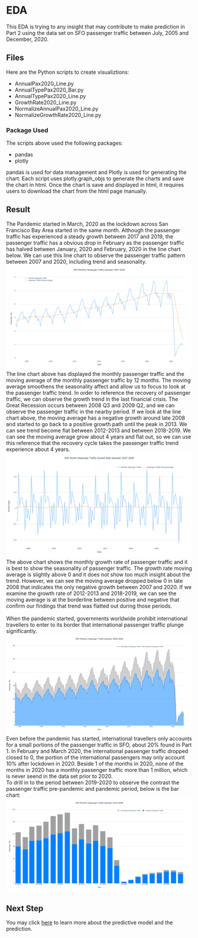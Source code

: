 # EDA
This EDA is trying to any insight that may contribute to make prediction in Part 2 using the data set on SFO passenger traffic between July, 2005 and December, 2020.

## Files
Here are the Python scripts to create visualiztions:
<ul>
	<li>AnnualPax2020_Line.py</li>
	<li>AnnualTypePax2020_Bar.py</li>
	<li>AnnualTypePax2020_Line.py</li>
	<li>GrowthRate2020_Line.py</li>
	<li>NormalizeAnnualPax2020_Line.py</li>
	<li>NormalizeGrowthRate2020_Line.py</li>
</ul>

### Package Used
The scripts above used the following packages:
<ul>
	<li>pandas</li>
	<li>plotly</li>
</ul>
pandas is used for data management and Plotly is used for generating the chart. Each script uses plotly.graph_objs to generate the charts and save the chart in html. Once the chart is save and displayed in html, it requires users to download the chart from the html page manually.

## Result
The Pandemic started in March, 2020 as the lockdown across San Francisco Bay Area started in the same month. Although the passenger traffic has experienced a steady growth between 2017 and 2019, the passenger traffic has a obvious drop in February as the passenger traffic has halved between January, 2020 and February, 2020 in the line chart below. We can use this line chart to observe the passenger traffic pattern between 2007 and 2020, including trend and seasonality.
<img src=Images/monthpax_line.png>
<br>
The line chart above has displayed the monthly passenger traffic and the moving average of the monthly passenger traffic by 12 months. The moving average smoothens the seasonality affect and allow us to focus to look at the passenger traffic trend. In order to reference the recovery of passenger traffic, we can observe the growth trend in the last financial crisis. The Great Recession occurs between 2008 Q3 and 2009 Q2, and we can observe the passenger traffic in the nearby period. If we look at the line chart above, the moving average has a negative growth around late 2008 and started to go back to a positive growth path until the peak in 2013. We can see trend become flat between 2012-2013 and between 2018-2019. We can see the moving average grow about 4 years and flat out, so we can use this reference that the recovery cycle takes the passenger traffic trend experience about 4 years.
<br>
<img src=Images/monthlygrowth_line.png>
The above chart shows the monthly growth rate of passenger traffic and it is best to show the seasonality of passenger traffic. The growth rate moving average is slightly above 0 and it does not show too much insight about the trend. However, we can see the moving average dropped below 0 in late 2008 that indicates the only negative growth between 2007 and 2020. If we examine the growth rate of 2012-2013 and 2018-2019, we can see the moving average is at the borderline between positive and negative that confirm our findings that trend was flatted out during those periods.
<br><br>
When the pandemic started, governments worldwide prohibit international travellers to enter to its border that international passenger traffic plunge significantly.
<br>
<img src=Images/dom_intl_pax_line.png>
Even before the pandemic has started, international travellers only accounts for a small portions of the passenger traffic in SFO, about 20% found in Part 1. In February and March 2020, the international passenger traffic dropped closed to 0, the portion of the international passengers may only account 10% after lockdown in 2020. Beside 1 of the months in 2020, none of the months in 2020 has a monthly passenger traffic more than 1 million, which is never seend in the data set prior to 2020.
<br>
To drill in to the period between 2019-2020 to observe the contrast the passenger traffic pre-pandemic and pandemic period, below is the bar chart:
<img src=Images/dom_intl_pax_bar.png>

## Next Step
You may click [here](../) to learn more about the predictive model and the prediction.